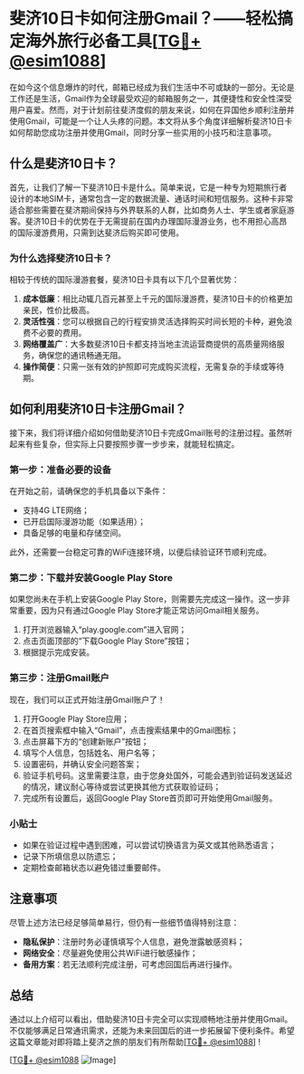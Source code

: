 # 斐济10日卡如何注册Gmail？——轻松搞定海外旅行必备工具[[TG💪+ @esim1088](https://t.me/s/esim1088)]

在如今这个信息爆炸的时代，邮箱已经成为我们生活中不可或缺的一部分。无论是工作还是生活，Gmail作为全球最受欢迎的邮箱服务之一，其便捷性和安全性深受用户喜爱。然而，对于计划前往斐济度假的朋友来说，如何在异国他乡顺利注册并使用Gmail，可能是一个让人头疼的问题。本文将从多个角度详细解析斐济10日卡如何帮助您成功注册并使用Gmail，同时分享一些实用的小技巧和注意事项。

## 什么是斐济10日卡？

首先，让我们了解一下斐济10日卡是什么。简单来说，它是一种专为短期旅行者设计的本地SIM卡，通常包含一定的数据流量、通话时间和短信服务。这种卡非常适合那些需要在斐济期间保持与外界联系的人群，比如商务人士、学生或者家庭游客。斐济10日卡的优势在于无需提前在国内办理国际漫游业务，也不用担心高昂的国际漫游费用，只需到达斐济后购买即可使用。

### 为什么选择斐济10日卡？

相较于传统的国际漫游套餐，斐济10日卡具有以下几个显著优势：

1. **成本低廉**：相比动辄几百元甚至上千元的国际漫游费，斐济10日卡的价格更加亲民，性价比极高。
2. **灵活性强**：您可以根据自己的行程安排灵活选择购买时间长短的卡种，避免浪费不必要的费用。
3. **网络覆盖广**：大多数斐济10日卡都支持当地主流运营商提供的高质量网络服务，确保您的通讯畅通无阻。
4. **操作简便**：只需一张有效的护照即可完成购买流程，无需复杂的手续或等待期。

## 如何利用斐济10日卡注册Gmail？

接下来，我们将详细介绍如何借助斐济10日卡完成Gmail账号的注册过程。虽然听起来有些复杂，但实际上只要按照步骤一步步来，就能轻松搞定。

### 第一步：准备必要的设备

在开始之前，请确保您的手机具备以下条件：
- 支持4G LTE网络；
- 已开启国际漫游功能（如果适用）；
- 具备足够的电量和存储空间。

此外，还需要一台稳定可靠的WiFi连接环境，以便后续验证环节顺利完成。

### 第二步：下载并安装Google Play Store

如果您尚未在手机上安装Google Play Store，则需要先完成这一操作。这一步非常重要，因为只有通过Google Play Store才能正常访问Gmail相关服务。

1. 打开浏览器输入“play.google.com”进入官网；
2. 点击页面顶部的“下载Google Play Store”按钮；
3. 根据提示完成安装。

### 第三步：注册Gmail账户

现在，我们可以正式开始注册Gmail账户了！

1. 打开Google Play Store应用；
2. 在首页搜索框中输入“Gmail”，点击搜索结果中的Gmail图标；
3. 点击屏幕下方的“创建新账户”按钮；
4. 填写个人信息，包括姓名、用户名等；
5. 设置密码，并确认安全问题答案；
6. 验证手机号码。这里需要注意，由于您身处国外，可能会遇到验证码发送延迟的情况，建议耐心等待或尝试更换其他方式获取验证码；
7. 完成所有设置后，返回Google Play Store首页即可开始使用Gmail服务。

### 小贴士

- 如果在验证过程中遇到困难，可以尝试切换语言为英文或其他熟悉语言；
- 记录下所填信息以防遗忘；
- 定期检查邮箱状态以避免错过重要邮件。

## 注意事项

尽管上述方法已经足够简单易行，但仍有一些细节值得特别注意：

- **隐私保护**：注册时务必谨慎填写个人信息，避免泄露敏感资料；
- **网络安全**：尽量避免使用公共WiFi进行敏感操作；
- **备用方案**：若无法顺利完成注册，可考虑回国后再进行操作。

## 总结

通过以上介绍可以看出，借助斐济10日卡完全可以实现顺畅地注册并使用Gmail。不仅能够满足日常通讯需求，还能为未来回国后的进一步拓展留下便利条件。希望这篇文章能对即将踏上斐济之旅的朋友们有所帮助[[TG💪+ @esim1088](https://t.me/s/esim1088)] !

[[TG💪+ @esim1088](https://t.me/s/esim1088) ![Image](https://i.postimg.cc/4NQfJmqS/Snipaste-2025-05-13-00-14-12.png)]